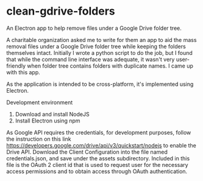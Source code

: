 # clean-gdrive-folders
An Electron app to help remove files under a Google Drive folder tree.

A charitable organization asked me to write for them an app to aid the mass removal files under a Google Drive folder tree while keeping the folders themselves intact. Initially I wrote a python script to do the job, but I found that while the command line interface was adequate, it wasn't very user-friendly when folder tree contains folders with duplicate names. I came up with this app.

As the application is intended to be cross-platform, it's implemented using Electron.

Development environment

1. Download and install NodeJS
2. Install Electron using npm


As Google API requires the credentials, for development purposes, follow the instruction on this link https://developers.google.com/drive/api/v3/quickstart/nodejs to enable the Drive API. Download the Client Configuration into the file named credentials.json, and save under the assets subdirectory. Included in this file is the OAuth 2 client id that is used to request user for the necessary access permissions and to obtain access through OAuth authentication.
